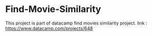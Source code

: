 # Find-Movie-Similarity
This project is part of datacamp find movies similarity project.
link : https://www.datacamp.com/projects/648
